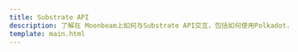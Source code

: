 ```yaml
---
title: Substrate API
description: 了解在 Moonbeam上如何与Substrate API交互，包括如何使用Polkadot.js API查询Moonbeam数据等。
template: main.html
---
```


<div class='subsection-wrapper'></div>